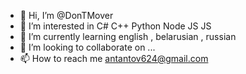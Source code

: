 - 👋 Hi, I’m @DonTMover
- 👀 I’m interested in C# C++ Python Node JS JS
- 🌱 I’m currently learning english , belarusian , russian
- 💞️ I’m looking to collaborate on ...
- 📫 How to reach me antantov624@gmail.com

<!---
DonTMover/DonTMover is a ✨ special ✨ repository because its `README.md` (this file) appears on your GitHub profile.
You can click the Preview link to take a look at your changes.
--->
